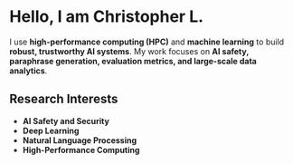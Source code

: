 # Hello, I am Christopher L.

I use **high-performance computing (HPC)** and **machine learning** to build **robust, trustworthy AI systems**. My work focuses on **AI safety, paraphrase generation, evaluation metrics, and large-scale data analytics**.

## Research Interests

- **AI Safety and Security**
- **Deep Learning**
- **Natural Language Processing**
- **High-Performance Computing**
